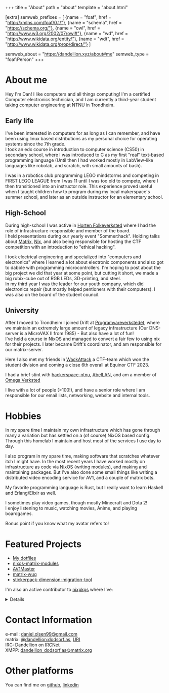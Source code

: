 +++
title = "About"
path = "about"
template = "about.html"

[extra]
semweb_prefixes = [
    {name = "foaf", href = "http://xmlns.com/foaf/0.1/"},
    {name = "schema", href = "https://schema.org/"},
    {name = "owl", href = "http://www.w3.org/2002/07/owl#"},
    {name = "wd", href = "http://www.wikidata.org/entity/"},
    {name = "wdt", href = "http://www.wikidata.org/prop/direct/"}
]

semweb_about = "https://dandellion.xyz/about#me"
semweb_type = "foaf:Person"
+++

<link about="http://dandellion.xyz/about" rel="foaf:primaryTopic" href="http://dandellion.xyz/about#me"/>
<meta property="owl:sameAs" resource="http://dandellion.xyz/about#me"/>

# About me
Hey I'm <span property="foaf:nick">Dan</span>! I like computers and all things computing! I'm a certified Computer electronics technician,
and I am currently a third-year student taking computer engineering at NTNU in Trondheim.

## Early life

I've been interested in computers for as long as I can remember, and have been using linux based distributions as my personal choice for operating systems since the 7th grade.  
I took an edx course in introduction to computer science (CS50) in secondary school, where I was introduced to C as my first "real" text-based programming language
(Until then I had worked mostly in LabView-like languages like robolab, and scratch, with small amounts of bash).

<span property="wdt:P54 schema:memberOf" resource="http://robotix.info/#organization">
I was in a <span about="http://robotix.info/#organization" typeof="schema:SportsOrganization" property="schema:sport" resource="wd:Q170978">robotics</span> club programming LEGO mindstorms and competing in
<span about="wd:Q445067" property="schema:competitor" resource="http://robotix.info/#organization">FIRST LEGO LEAGUE</span>
</span> from I was 11 until I was too old to compete, where I then transitioned into an instructor role.   
This experience proved useful when I taught children how to program during my local makerspace's summer school, and later as an outside instructor for an elementary school.

## High-School

During high-school I was active in [Horten Folkeverksted](https://folkeverkstedet.com/)
where I had the role of infrastructure-responsible and member of the board.  
I held presentations during our yearly event "Sommer:hack". Holding talks about
<a property="foaf:topic_interest" resource="wd:Q22906785" href="https://matrix.org">Matrix</a>, 
<a property="foaf:topic_interest" resource="wd:Q7041957" href="https://nixos.org">Nix</a>,
and also being responsible for hosting the <span property="foaf:topic_interest" resource="wd:Q67328602">CTF competition</span> with an introduction to "ethical hacking".  

I took electrical engineering and specialized into "computers and electronics" where I learned a lot about electronic components
and also got to dabble with programming microcontrollers.
I'm hoping to post about the big project we did that year at some point, but cutting it short, we made a big rubix-cube out of RGB LEDs, 3D-printing, and steel.  
In my third year I was the leader for our youth company, which did electronics repair (but mostly helped pentioners with their computers).
I was also on the board of the student council.

## University

After I moved to Trondheim I joined Drift at <a property="schema:memberOf" resource="wd:Q113262282" href="https://www.pvv.ntnu.no/">Programvareverkstedet</a>,
where we maintain an extremely large amount of legacy infrastructure (Our DNS-server is a MicroVAX II from 1985) - But also have a lot of fun!  
I've held a course in <span property="foaf:topic_interest" resource="wd:Q21998874">NixOS</a> and managed to convert a fair few to using nix for their projects.
I later became Drift's coordinator, and am responsible for our matrix-server.

Here I also met my friends in <a property="schema:memberOf" resource="http://wackattack.eu/#organization" href="https://wackattack.eu">WackAttack</span></a>
a <span about="http://wackattack.eu/#organization" typeof="schema:SportsOrganization" property="schema:sport" resource="wd:Q7969355">CTF-team</span>
which won the student division and coming a close 6th overall at Equinor CTF 2023.

I had a brief stint with [hackerspace-ntnu](https://www.hackerspace-ntnu.no/), [AbelLAN](https://abakus.no/pages/grupper/49-abellan),
and am a member of <a property="schema:memberOf" resource="wd:Q97265498" href="https://www.omegav.ntnu.no/">Omega Verksted</a>

I live with a lot of people (>100!), and have a senior role where I am responsible for our email lists, networking, website and internal tools.


# Hobbies

In my spare time I maintain my own infrastructure which has gone through many a variation but has settled on a (of course) NixOS based config.
Through this homelab I maintain and host most of the services I use day to day.

I also program in my spare time, making software that scratches whatever itch I might have.
In the most recent years I have worked mostly on infrastructure as code via <a property="foaf:topic_interest" resource="wd:Q21998874" href="https://nixos.org">NixOS</a> (writing modules), and making and maintaining packages.
But I've also done some small things like writing a distributed video encoding service for <span property="foaf:topic_interest" resource="wd:Q26046105">AV1</span>, and a couple of matrix bots.

My favorite programming language is <span property="foaf:topic_interest" resource="wd:Q575650">Rust</span>, but I really want to learn Haskell and Erlang/Elixir as well.

I sometimes play video games, though mostly <span property="foaf:topic_interest" resource="wd:Q105729297">Minecraft</span> and <span property="foaf:topic_interest" resource="wd:Q771541">Dota 2</span>!  
I enjoy listening to music, watching movies, <span property="foaf:topic_interest" resource="wd:Q1107">Anime</span>, and playing boardgames.

Bonus point if you know what my avatar refers to!

# Featured Projects

* [My dotfiles](https://github.com/dali99/nix-dotfiles)
* [nixos-matrix-modules](https://github.com/dali99/nixos-matrix-modules)
* [AV1Master](https://github.com/dali99/AV1Master)
* [matrix-wug](https://github.com/dali99/matrix-wug)
* [stickerpack-dimension-migration-tool](https://github.com/dali99/stickerpack-dimension-migration-tool)

I'm also an active contributor to [nixpkgs](https://github.com/NixOS/nixpkgs) where I've:

<details>

* [Maintained](https://github.com/NixOS/nixpkgs/commits/master/pkgs/applications/graphics/hydrus/default.nix?author=dali99) and [improved](https://github.com/NixOS/nixpkgs/pull/131298) the hydrus package.
* [Fixed a systemd unit-name regression](https://github.com/NixOS/nixpkgs/pull/177273) and [made sure services didn't have too long descriptions](https://github.com/NixOS/nixpkgs/pull/157022)
* [Upgraded liquidsoap from 1.x to 2.x](https://github.com/NixOS/nixpkgs/pull/140777)
* [Broke gstreamer by adding butteraugli and vmaf support to libaom](https://github.com/NixOS/nixpkgs/pull/159461), [but fixed it again for both gstreamer and libjxl](https://github.com/NixOS/nixpkgs/pull/177374)
* Fixed static compilation of [libjxl](https://github.com/NixOS/nixpkgs/pull/179102) and [libaom](https://github.com/NixOS/nixpkgs/pull/179266) (with lots of help)
* [Introduced the .mailmap file](https://github.com/NixOS/nixpkgs/pull/179266)
* [Made a module for bluemap](https://github.com/NixOS/nixpkgs/pull/312518)
* Active in the nixpkgs matrix team

</details>

# Contact Information

e-mail: <a property="foaf:mbox" href="mailto:daniel.olsen99@gmail.com">daniel.olsen99@gmail.com</a>  
matrix: <a rel="foaf:account" typeof="foaf:OnlineAccount" resource="matrix:u/dandellion:dodsorf.as" href="https://matrix.to/#/@dandellion:dodsorf.as">@dandellion:dodsorf.as</a>, [URI](matrix:u/dandellion:dodsorf.as)  
IRC: Dandellion on [IRCNet](https://www.ircnet.com)  
XMPP: <a rel="foaf:account" typeof="OnlineAccount" href="xmpp:dandellion_dodsorf.as@matrix.org">dandellion_dodsorf.as@matrix.org</a>  

# Other platforms

You can find me on [github](https://github.com/dali99), [linkedin](https://www.linkedin.com/in/dandellion)
